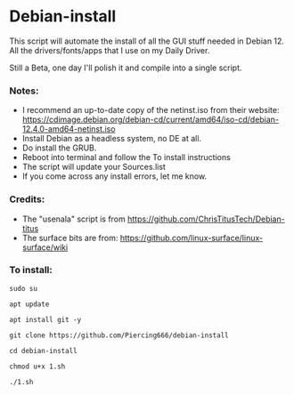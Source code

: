 # Debian-install
This script will automate the install of all the GUI stuff needed in Debian 12. All the drivers/fonts/apps that I use on my Daily Driver.

Still a Beta, one day I'll polish it and compile into a single script. 


### Notes:
- I recommend an up-to-date copy of the netinst.iso from their website: https://cdimage.debian.org/debian-cd/current/amd64/iso-cd/debian-12.4.0-amd64-netinst.iso
- Install Debian as a headless system, no DE at all.
- Do install the GRUB.
- Reboot into terminal and follow the To install instructions
- The script will update your Sources.list 
- If you come across any install errors, let me know. 

### Credits:
- The "usenala" script is from https://github.com/ChrisTitusTech/Debian-titus
- The surface bits are from: https://github.com/linux-surface/linux-surface/wiki
 
### To install:

```
sudo su

apt update

apt install git -y

git clone https://github.com/Piercing666/debian-install

cd debian-install

chmod u+x 1.sh

./1.sh
